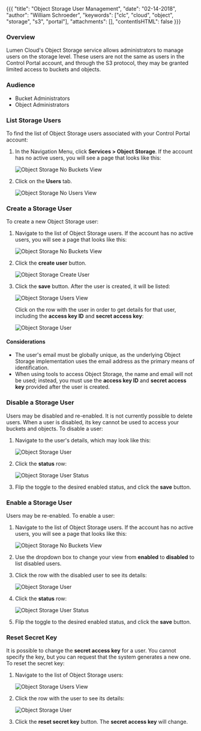{{{
  "title": "Object Storage User Management",
  "date": "02-14-2018",
  "author": "William Schroeder",
  "keywords": ["clc", "cloud", "object", "storage", "s3", "portal"],
  "attachments": [],
  "contentIsHTML": false
}}}

### Overview

Lumen Cloud's Object Storage service allows administrators to manage users on the storage level.  These users are not the same as users in the Control Portal account, and through the S3 protocol, they may be granted limited access to buckets and objects.

### Audience

* Bucket Administrators
* Object Administrators

### List Storage Users

To find the list of Object Storage users associated with your Control Portal account:

1. In the Navigation Menu, click **Services > Object Storage**.  If the account has no active users, you will see a page that looks like this:

    ![Object Storage No Buckets View](../../images/object-storage/no-buckets-view.png)

2. Click on the **Users** tab.

    ![Object Storage No Users View](../../images/object-storage/no-users-view.png)


### Create a Storage User

To create a new Object Storage user:

1. Navigate to the list of Object Storage users.  If the account has no active users, you will see a page that looks like this:

    ![Object Storage No Buckets View](../../images/object-storage/no-buckets-view.png)

2. Click the **create user** button.

    ![Object Storage Create User](../../images/object-storage-create-user.png)

3. Click the **save** button.  After the user is created, it will be listed:

    ![Object Storage Users View](../../images/object-storage/users-view.png)

    Click on the row with the user in order to get details for that user, including the **access key ID** and **secret access key**:

    ![Object Storage User](../../images/object-storage/user.png)

#### Considerations

* The user's email must be globally unique, as the underlying Object Storage implementation uses the email address as the primary means of identification.
* When using tools to access Object Storage, the name and email will not be used; instead, you must use the **access key ID** and **secret access key** provided after the user is created.

### Disable a Storage User

Users may be disabled and re-enabled.  It is not currently possible to delete users.  When a user is disabled, its key cannot be used to access your buckets and objects.  To disable a user:

1. Navigate to the user's details, which may look like this:

    ![Object Storage User](../../images/object-storage/user.png)

2. Click the **status** row:

    ![Object Storage User Status](../../images/object-storage/user-status.png)

3. Flip the toggle to the desired enabled status, and click the **save** button.

### Enable a Storage User

Users may be re-enabled.  To enable a user:

1. Navigate to the list of Object Storage users.  If the account has no active users, you will see a page that looks like this:

    ![Object Storage No Buckets View](../../images/object-storage/no-buckets-view.png)

2. Use the dropdown box to change your view from **enabled** to **disabled** to list disabled users.

3. Click the row with the disabled user to see its details:

    ![Object Storage User](../../images/object-storage/user.png)

4. Click the **status** row:

    ![Object Storage User Status](../../images/object-storage/user-status.png)

5. Flip the toggle to the desired enabled status, and click the **save** button.

### Reset Secret Key

It is possible to change the **secret access key** for a user.  You cannot specify the key, but you can request that the system generates a new one.  To reset the secret key:

1. Navigate to the list of Object Storage users:

    ![Object Storage Users View](../../images/object-storage/users-view.png)

2. Click the row with the user to see its details:

    ![Object Storage User](../../images/object-storage/user.png)

3. Click the **reset secret key** button.  The **secret access key** will change.
